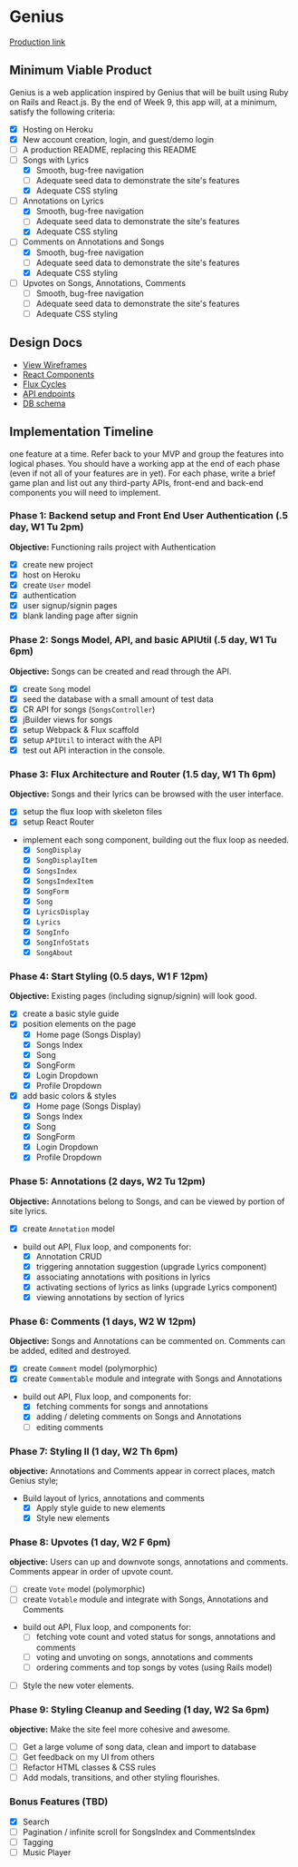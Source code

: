 # Genius

[Production link][production]

[production]: https://so-genius.com

## Minimum Viable Product

Genius is a web application inspired by Genius that will be built using Ruby on Rails and React.js.  By the end of Week 9, this app will, at a minimum, satisfy the following criteria:

- [x] Hosting on Heroku
- [x] New account creation, login, and guest/demo login
- [ ] A production README, replacing this README
- [ ] Songs with Lyrics
  - [X] Smooth, bug-free navigation
  - [ ] Adequate seed data to demonstrate the site's features
  - [X] Adequate CSS styling
- [ ] Annotations on Lyrics
  - [X] Smooth, bug-free navigation
  - [ ] Adequate seed data to demonstrate the site's features
  - [X] Adequate CSS styling
- [ ] Comments on Annotations and Songs
  - [X] Smooth, bug-free navigation
  - [ ] Adequate seed data to demonstrate the site's features
  - [X] Adequate CSS styling
- [ ] Upvotes on Songs, Annotations, Comments
  - [ ] Smooth, bug-free navigation
  - [ ] Adequate seed data to demonstrate the site's features
  - [ ] Adequate CSS styling

## Design Docs
* [View Wireframes][views]
* [React Components][components]
* [Flux Cycles][flux-cycles]
* [API endpoints][api-endpoints]
* [DB schema][schema]

[views]: docs/views.md
[components]: docs/components.md
[flux-cycles]: docs/flux-cycles.md
[api-endpoints]: docs/api-endpoints.md
[schema]: docs/schema.md

## Implementation Timeline
one feature at a time. Refer back to your MVP and group the features into logical phases. You should have a working app at the end of each phase (even if not all of your features are in yet). For each phase, write a brief game plan and list out any third-party APIs, front-end and back-end components you will need to implement.

### Phase 1: Backend setup and Front End User Authentication (.5 day, W1 Tu 2pm)

**Objective:** Functioning rails project with Authentication

- [x] create new project
- [x] host on Heroku
- [x] create `User` model
- [x] authentication
- [x] user signup/signin pages
- [x] blank landing page after signin

### Phase 2: Songs Model, API, and basic APIUtil (.5 day, W1 Tu 6pm)

**Objective:** Songs can be created and read through the API.

- [x] create `Song` model
- [x] seed the database with a small amount of test data
- [x] CR API for songs (`SongsController`)
- [x] jBuilder views for songs
- [x] setup Webpack & Flux scaffold
- [x] setup `APIUtil` to interact with the API
- [x] test out API interaction in the console.

### Phase 3: Flux Architecture and Router (1.5 day, W1 Th 6pm)

**Objective:** Songs and their lyrics can be browsed with the user interface.

- [x] setup the flux loop with skeleton files
- [x] setup React Router
- implement each song component, building out the flux loop as needed.
  - [x] `SongDisplay`
  - [x] `SongDisplayItem`
  - [x] `SongsIndex`
  - [x] `SongsIndexItem`
  - [x] `SongForm`
  - [x] `Song`
  - [x] `LyricsDisplay`
  - [x] `Lyrics`
  - [x] `SongInfo`
  - [x] `SongInfoStats`
  - [x] `SongAbout`

### Phase 4: Start Styling (0.5 days, W1 F 12pm)

**Objective:** Existing pages (including signup/signin) will look good.

- [x] create a basic style guide
- [X] position elements on the page
  - [x] Home page (Songs Display)
  - [x] Songs Index
  - [X] Song
  - [X] SongForm
  - [X] Login Dropdown
  - [X] Profile Dropdown

- [X] add basic colors & styles
  - [x] Home page (Songs Display)
  - [x] Songs Index
  - [X] Song
  - [X] SongForm
  - [X] Login Dropdown
  - [X] Profile Dropdown

### Phase 5: Annotations (2 days, W2 Tu 12pm)

**Objective:** Annotations belong to Songs, and can be viewed by portion of site lyrics.

- [X] create `Annotation` model
- build out API, Flux loop, and components for:
  - [X] Annotation CRUD
  - [X] triggering annotation suggestion (upgrade Lyrics component)
  - [X] associating annotations with positions in lyrics
  - [X] activating sections of lyrics as links (upgrade Lyrics component)
  - [X] viewing annotations by section of lyrics

### Phase 6: Comments (1 days, W2 W 12pm)

**Objective:** Songs and Annotations can be commented on. Comments can be added, edited and destroyed.

- [X] create `Comment` model (polymorphic)
- [X] create `Commentable` module and integrate with Songs and Annotations
- build out API, Flux loop, and components for:
  - [X] fetching comments for songs and annotations
  - [X] adding / deleting comments on Songs and Annotations
  - [ ] editing comments

### Phase 7: Styling II (1 day, W2 Th 6pm)

**objective:** Annotations and Comments appear in correct places, match Genius style;

- Build layout of lyrics, annotations and comments
  - [X] Apply style guide to new elements
  - [X] Style new elements

### Phase 8: Upvotes (1 day, W2 F 6pm)

**objective:** Users can up and downvote songs, annotations and comments. Comments appear in order of upvote count.

- [ ] create `Vote` model (polymorphic)
- [ ] create `Votable` module and integrate with Songs, Annotations and Comments
- build out API, Flux loop, and components for:
  - [ ] fetching vote count and voted status for songs, annotations and comments
  - [ ] voting and unvoting on songs, annotations and comments
  - [ ] ordering comments and top songs by votes (using Rails model)
- [ ] Style the new voter elements.

### Phase 9: Styling Cleanup and Seeding (1 day, W2 Sa 6pm)

**objective:** Make the site feel more cohesive and awesome.

- [ ] Get a large volume of song data, clean and import to database
- [ ] Get feedback on my UI from others
- [ ] Refactor HTML classes & CSS rules
- [ ] Add modals, transitions, and other styling flourishes.

### Bonus Features (TBD)
- [X] Search
- [ ] Pagination / infinite scroll for SongsIndex and CommentsIndex
- [ ] Tagging
- [ ] Music Player

[phase-one]: docs/phases/phase1.md
[phase-two]: docs/phases/phase2.md
[phase-three]: docs/phases/phase3.md
[phase-four]: docs/phases/phase4.md
[phase-five]: docs/phases/phase5.md
